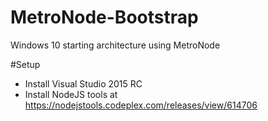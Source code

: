 # MetroNode-Bootstrap
Windows 10 starting architecture using MetroNode

#Setup

- Install Visual Studio 2015 RC
- Install NodeJS tools at https://nodejstools.codeplex.com/releases/view/614706